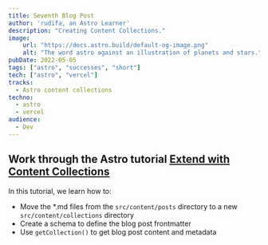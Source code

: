```yaml
---
title: Seventh Blog Post
author: 'rudifa, an Astro Learner'
description: "Creating Content Collections."
image:
    url: "https://docs.astro.build/default-og-image.png"
    alt: "The word astro against an illustration of planets and stars."
pubDate: 2022-05-05
tags: ["astro", "successes", "short"]
tech: ["astro", "vercel"]
tracks:
  - Astro content collections
techno:
  - astro
  - vercel
audience:
  - Dev
---
```


## Work through the Astro tutorial [Extend with Content Collections](https://docs.astro.build/en/tutorials/add-content-collections/)

In this tutorial, we learn how to:

- Move the *.md files from the `src/content/posts` directory to a new `src/content/collections` directory
- Create a schema to define the blog post frontmatter
- Use `getCollection()` to get blog post content and metadata
